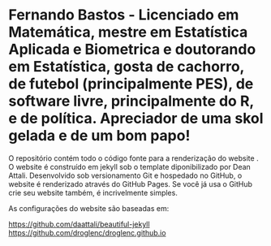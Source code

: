 # Fernando Bastos - Licenciado em Matemática, mestre em Estatística Aplicada e Biometrica e doutorando em Estatística, gosta de cachorro, de futebol (principalmente PES), de software livre, principalmente do R, e de política. Apreciador de uma skol gelada e de um bom papo!

O repositório contém todo o código fonte para a renderização do website . O website é construído em jekyll sob o template diponibilizado por Dean Attali. Desenvolvido sob versionamento Git e hospedado no GitHub, o website é renderizado através do GitHub Pages. Se você já usa o GitHub crie seu website também, é incrivelmente simples.

As configurações do website são baseadas em:

https://github.com/daattali/beautiful-jekyll
https://github.com/droglenc/droglenc.github.io

